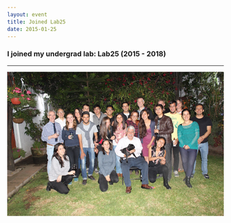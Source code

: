 ```yaml
---
layout: event
title: Joined Lab25
date: 2015-01-25
---
```

### I joined my undergrad lab: Lab25 (2015 - 2018)


----
![Alt text](/photos/IMG_5430.JPG)


